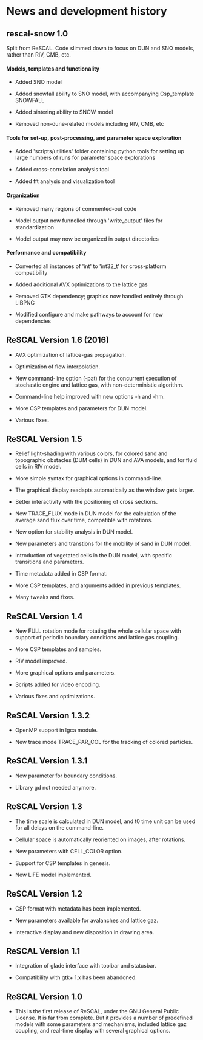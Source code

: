 # News and development history

## rescal-snow 1.0

Split from ReSCAL. Code slimmed down to focus on DUN and SNO models, rather than RIV, CMB, etc.

#### Models, templates and functionality

- Added SNO model

- Added snowfall ability to SNO model, with accompanying Csp_template SNOWFALL

- Added sintering ability to SNOW model

- Removed non-dune-related models including RIV, CMB, etc

#### Tools for set-up, post-processing, and parameter space exploration

- Added 'scripts/utilities' folder containing python tools for setting up large numbers of runs for parameter space explorations

- Added cross-correlation analysis tool

- Added fft analysis and visualization tool

#### Organization

- Removed many regions of commented-out code

- Model output now funnelled through 'write_output' files for standardization

- Model output may now be organized in output directories

#### Performance and compatibility

- Converted all instances of 'int' to 'int32_t' for cross-platform compatibility

- Added additional AVX optimizations to the lattice gas

- Removed GTK dependency; graphics now handled entirely through LIBPNG

- Modified configure and make pathways to account for new dependencies

## ReSCAL Version 1.6 (2016)

- AVX optimization of lattice-gas propagation.

- Optimization of flow interpolation.

- New command-line option (-pat) for the concurrent execution of stochastic engine 
and lattice gas, with non-deterministic algorithm.

- Command-line help improved with new options -h and -hm.

- More CSP templates and parameters for DUN model.

- Various fixes.

## ReSCAL Version 1.5
- Relief light-shading with various colors, for colored sand and topographic 
obstacles (DUM cells) in DUN and AVA models, and for fluid cells in RIV model.

- More simple syntax for graphical options in command-line.

- The graphical display readapts automatically as the window gets larger.

- Better interactivity with the positioning of cross sections.

- New TRACE_FLUX mode in DUN model for the calculation of the average sand flux
over time, compatible with rotations.

- New option for stability analysis in DUN model.

- New parameters and transtions for the mobility of sand in DUN model.

- Introduction of vegetated cells in the DUN model, with specific transitions
and parameters.

- Time metadata added in CSP format.

- More CSP templates, and arguments added in previous templates.

- Many tweaks and fixes.

## ReSCAL Version 1.4

- New FULL rotation mode for rotating the whole cellular space with support of
periodic boundary conditions and lattice gas coupling.

- More CSP templates and samples.

- RIV model improved.

- More graphical options and parameters.

- Scripts added for video encoding.

- Various fixes and optimizations.

## ReSCAL Version 1.3.2

- OpenMP support in lgca module.

- New trace mode TRACE_PAR_COL for the tracking of colored particles.

## ReSCAL Version 1.3.1

- New parameter for boundary conditions.

- Library gd not needed anymore.

## ReSCAL Version 1.3

- The time scale is calculated in DUN model, and t0 time unit can be used for all delays on the command-line.

- Cellular space is automatically reoriented on images, after rotations.

- New parameters with CELL_COLOR option.

- Support for CSP templates in genesis.

- New LIFE model implemented.

## ReSCAL Version 1.2

- CSP format with metadata has been implemented.

- New parameters available for avalanches and lattice gaz.

- Interactive display and new disposition in drawing area.

## ReSCAL Version 1.1

- Integration of glade interface with toolbar and statusbar.

- Compatibility with gtk+ 1.x has been abandoned.

## ReSCAL Version 1.0

- This is the first release of ReSCAL, under the GNU General Public License.  It is far from complete. But it provides a number of predefined models with some parameters and mechanisms, included lattice gaz coupling, and real-time display with several graphical options.
